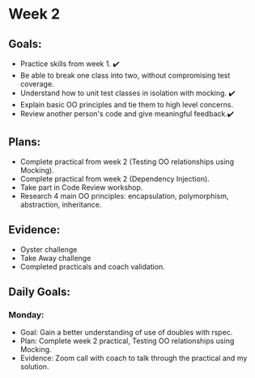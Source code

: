 # Week 2


## Goals:
- Practice skills from week 1. ✔️
- Be able to break one class into two, without compromising test coverage. 
- Understand how to unit test classes in isolation with mocking. ✔️
- Explain basic OO principles and tie them to high level concerns.
- Review another person's code and give meaningful feedback.✔️

## Plans:
- Complete practical from week 2 (Testing OO relationships using Mocking). 
- Complete practical from week 2 (Dependency Injection).
- Take part in Code Review workshop. 
- Research 4 main OO principles: encapsulation, polymorphism, abstraction, inheritance.

## Evidence:
- Oyster challenge
- Take Away challenge
- Completed practicals and coach validation.

## Daily Goals:
### Monday:
- Goal: Gain a better understanding of use of doubles with rspec.
- Plan: Complete week 2 practical, Testing OO relationships using Mocking.
- Evidence: Zoom call with coach to talk through the practical and my solution.
